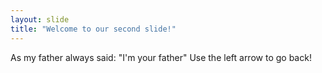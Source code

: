 ```yaml
---
layout: slide
title: "Welcome to our second slide!"
---
```

As my father always said: "I'm your father"
Use the left arrow to go back!

